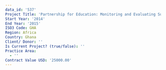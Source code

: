 ```yaml
---
data_id: '537'
Project Title: 'Partnership for Education: Monitoring and Evaluating Support Services activity'
Start Year: '2014'
End Year: '2015'
ISO3 Code: GHA
Region: Africa
Country: Ghana
Client/ Donor: ''
Is Current Project? (true/false): ''
Practice Area:
  - ''
Contract Value USD: '25000.00'
---
```

